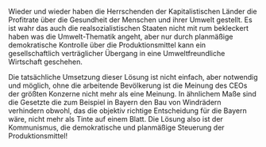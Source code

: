 Wieder und wieder haben die Herrschenden der Kapitalistischen Länder die Profitrate über die Gesundheit der Menschen und ihrer Umwelt gestellt. Es ist wahr das auch die realsozialistischen Staaten nicht mit rum bekleckert haben was die Umwelt-Thematik angeht, aber nur durch planmäßige demokratische Kontrolle über die Produktionsmittel kann ein gesellschaftlich verträglicher Übergang in eine Umweltfreundliche Wirtschaft geschehen.

Die tatsächliche Umsetzung dieser Lösung ist nicht einfach, aber notwendig  und möglich, ohne die arbeitende Bevölkerung ist die Meinung des CEOs der größten Konzerne nicht mehr als eine Meinung. In ähnlichem Maße sind die Gesetzte die zum Beispiel in Bayern den Bau von Windrädern verhindern obwohl, das die objektiv richtige Entscheidung für die Bayern wäre, nicht mehr als Tinte auf einem Blatt. Die Lösung also ist der Kommunismus, die demokratische und planmäßige Steuerung der Produktionsmittel!